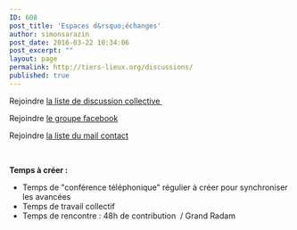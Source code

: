 ```yaml
---
ID: 608
post_title: 'Espaces d&rsquo;échanges'
author: simonsarazin
post_date: 2016-03-22 10:34:06
post_excerpt: ""
layout: page
permalink: http://tiers-lieux.org/discussions/
published: true
---
```

Rejoindre <a href="https://framalistes.org/sympa/subscribe/tierslieux">la liste de discussion collective </a>

Rejoindre <a href="https://www.facebook.com/groups/tilios/">le groupe facebook</a>

Rejoindre <a href="https://framalistes.org/sympa/subscribe/contact.tierslieux">la liste du mail contact</a>

&nbsp;

<strong>Temps à créer :</strong>

- Temps de "conférence téléphonique" régulier à créer pour synchroniser les avancées
- Temps de travail collectif
- Temps de rencontre : 48h de contribution  / Grand Radam

&nbsp;

&nbsp;